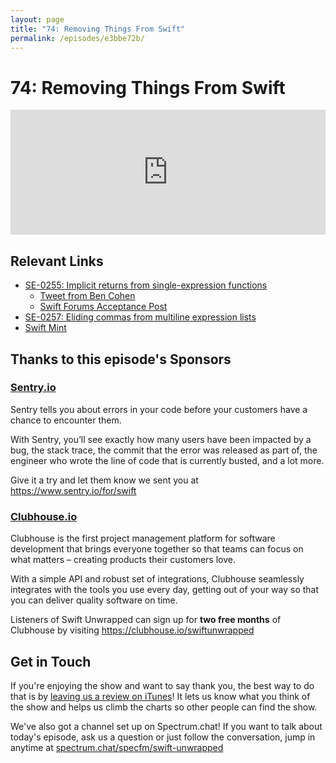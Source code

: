 ```yaml
---
layout: page
title: "74: Removing Things From Swift"
permalink: /episodes/e3bbe72b/
---
```


# 74: Removing Things From Swift

<iframe frameBorder="0" height="200px" scrolling="no" seamless src="https://player.simplecast.com/6a1f3e80-2343-4c5e-ac0e-53a8ceea62b5" width="100%"></iframe>

## Relevant Links

* [SE-0255: Implicit returns from single-expression functions](https://github.com/apple/swift-evolution/blob/master/proposals/0255-omit-return.md)
  * [Tweet from Ben Cohen](https://twitter.com/AirspeedSwift/status/1108902065634328581)
  * [Swift Forums Acceptance Post](https://forums.swift.org/t/accepted-se-0255-implicit-returns-from-single-expression-functions/23581)
* [SE-0257: Eliding commas from multiline expression lists](https://github.com/apple/swift-evolution/blob/master/proposals/0257-elide-comma.md)
* [Swift Mint](https://github.com/yonaskolb/Mint)

## Thanks to this episode's Sponsors

### [Sentry.io](https://www.sentry.io/for/swift)

Sentry tells you about errors in your code before your customers have a chance to encounter them. 

With Sentry, you’ll see exactly how many users have been impacted by a bug, the stack trace, the commit that the error was released as part of, the engineer who wrote the line of code that is currently busted, and a lot more. 

Give it a try and let them know we sent you at https://www.sentry.io/for/swift

### [Clubhouse.io](https://clubhouse.io/swiftunwrapped)

Clubhouse is the first project management platform for software development that brings everyone together so that teams can focus on what matters – creating products their customers love. 

With a simple API and robust set of integrations, Clubhouse seamlessly integrates with the tools you use every day, getting out of your way so that you can deliver quality software on time. 

Listeners of Swift Unwrapped can sign up for **two free months** of Clubhouse by visiting https://clubhouse.io/swiftunwrapped 

## Get in Touch

If you're enjoying the show and want to say thank you, the best way to do that is by [leaving us a review on iTunes](https://itunes.apple.com/us/podcast/swift-unwrapped/id1209817203?mt=2)! It lets us know what you think of the show and helps us climb the charts so other people can find the show.

We've also got a channel set up on Spectrum.chat! If you want to talk about today's episode, ask us a question or just follow the conversation, jump in anytime at [spectrum.chat/specfm/swift-unwrapped](https://spectrum.chat/specfm/swift-unwrapped)
